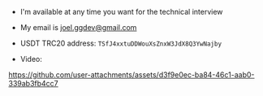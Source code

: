 

- I'm available at any time you want for the technical interview

- My email is joel.ggdev@gmail.com

- USDT TRC20 address: ``` TSfJ4xxtuDDWouXsZnxW3JdX8Q3YwNajby ```

- Video:

  


https://github.com/user-attachments/assets/d3f9e0ec-ba84-46c1-aab0-339ab3fb4cc7

